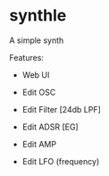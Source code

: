 # synthle
A simple synth


Features:
- Web UI  

- Edit OSC 
- Edit Filter [24db LPF]
- Edit ADSR [EG]
- Edit AMP
- Edit LFO (frequency)
